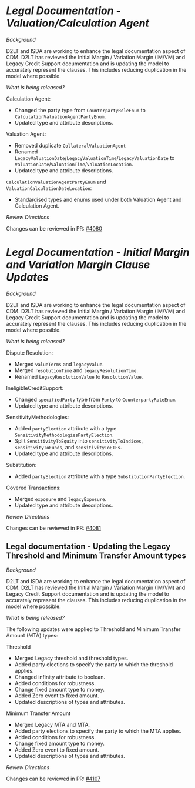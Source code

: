 # *Legal Documentation - Valuation/Calculation Agent*

_Background_

D2LT and ISDA are working to enhance the legal documentation aspect of CDM. D2LT has reviewed the Initial Margin / Variation Margin (IM/VM) and Legacy Credit Support documentation and is updating the model to accurately represent the clauses. This includes reducing duplication in the model where possible.

_What is being released?_

Calculation Agent:
- Changed the party type from `CounterpartyRoleEnum` to `CalculationValuationAgentPartyEnum`.
- Updated type and attribute descriptions.

Valuation Agent:
- Removed duplicate `CollateralValuationAgent`
- Renamed `LegacyValuationDate`/`LegacyValuationTime`/`LegacyValuationDate` to `ValuationDate`/`ValuationTime`/`ValuationLocation`.
- Updated type and attribute descriptions.

`CalculationValuationAgentPartyEnum` and `ValuationCalculationDateLocation`:
- Standardised types and enums used under both Valuation Agent and Calculation Agent.


_Review Directions_

Changes can be reviewed in PR: [#4080](https://github.com/finos/common-domain-model/pull/4080)


# *Legal Documentation - Initial Margin and Variation Margin Clause Updates*

_Background_

D2LT and ISDA are working to enhance the legal documentation aspect of CDM. D2LT has reviewed the Initial Margin / Variation Margin (IM/VM) and Legacy Credit Support documentation and is updating the model to accurately represent the clauses. This includes reducing duplication in the model where possible.

_What is being released?_

Dispute Resolution:
- Merged `valueTerms` and `legacyValue`.
- Merged `resolutionTime` and `legacyResolutionTime`.
- Renamed `LegacyResolutionValue` to `ResolutionValue`.

IneligibleCreditSupport:
- Changed `specifiedParty` type from `Party` to `CounterpartyRoleEnum`.
- Updated type and attribute descriptions.

SensitivityMethodologies:
- Added `partyElection` attribute with a type `SensitivityMethodologiesPartyElection`.
- Split `SensitivityToEquity` into `sensitivityToIndices`, `sensitivityToFunds`, and `sensitivityToETFs`.
- Updated type and attribute descriptions.

Substitution:
- Added `partyElection` attribute with a type `SubstitutionPartyElection`.

Covered Transactions:
- Merged `exposure` and `legacyExposure`.
- Updated type and attribute descriptions.

_Review Directions_

Changes can be reviewed in PR: [#4081](https://github.com/finos/common-domain-model/pull/4081)

## Legal documentation - Updating the Legacy Threshold and Minimum Transfer Amount types

*Background*

D2LT and ISDA are working to enhance the legal documentation aspect of CDM. D2LT has reviewed the Initial Margin / Variation Margin (IM/VM) and Legacy Credit Support documentation and is updating the model to accurately represent the clauses. This includes reducing duplication in the model where possible.

*What is being released?*

The following updates were applied to Threshold and Minimum Transfer Amount (MTA) types:

Threshold
- Merged Legacy threshold and threshold types.
- Added party elections to specify the party to which the threshold applies.
- Changed infinity attribute to boolean.
- Added conditions for robustness.
- Change fixed amount type to money.
- Added Zero event to fixed amount.
- Updated descriptions of types and attributes.

Minimum Transfer Amount
- Merged Legacy MTA and MTA.
- Added party elections to specify the party to which the MTA applies.
- Added conditions for robustness.
- Change fixed amount type to money.
- Added Zero event to fixed amount.
- Updated descriptions of types and attributes.

*Review Directions*

Changes can be reviewed in PR: [#4107](https://github.com/finos/common-domain-model/pull/4107)
